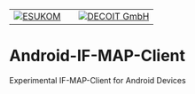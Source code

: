<table>
    <tr>
        <td> <a href="http://http://www.esukom.de//"><img src="http://www.decoit.de/cms/upload/logos/esukom-logo_200.jpg" alt="ESUKOM"></a></td>
        <td></td>
        <td> <a href="http://www.decoit.de/"><img alt="DECOIT GmbH" src="http://www.decoit.de/cms/decoit_v3_images/logo.png"</a> </td>
    </tr>
</table>

Android-IF-MAP-Client
=====================

Experimental IF-MAP-Client for Android Devices
